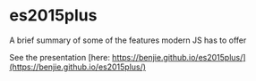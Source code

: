 # es2015plus
A brief summary of some of the features modern JS has to offer

See the presentation [here: https://benjie.github.io/es2015plus/](https://benjie.github.io/es2015plus/)
